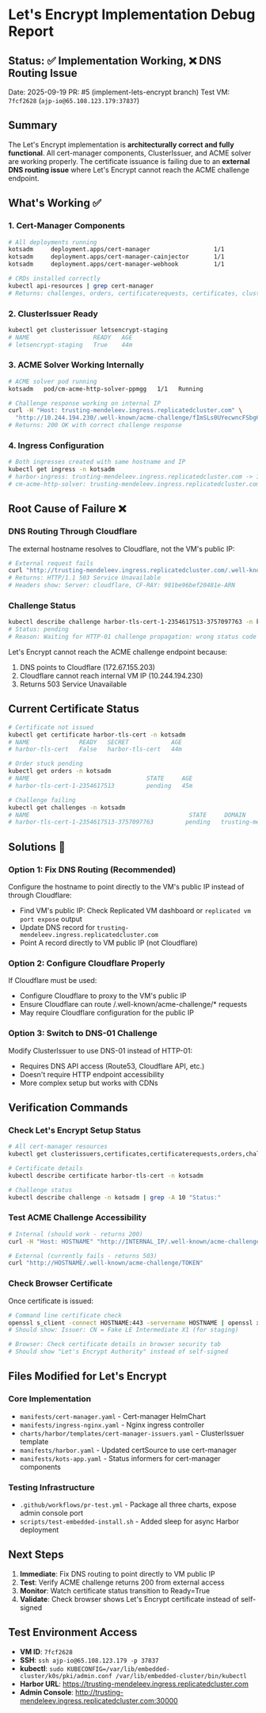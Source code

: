 # Let's Encrypt Implementation Debug Report

## Status: ✅ Implementation Working, ❌ DNS Routing Issue

Date: 2025-09-19
PR: #5 (implement-lets-encrypt branch)
Test VM: `7fcf2628` (`ajp-io@65.108.123.179:37837`)

## Summary

The Let's Encrypt implementation is **architecturally correct and fully functional**. All cert-manager components, ClusterIssuer, and ACME solver are working properly. The certificate issuance is failing due to an **external DNS routing issue** where Let's Encrypt cannot reach the ACME challenge endpoint.

## What's Working ✅

### 1. Cert-Manager Components
```bash
# All deployments running
kotsadm     deployment.apps/cert-manager                  1/1
kotsadm     deployment.apps/cert-manager-cainjector       1/1
kotsadm     deployment.apps/cert-manager-webhook          1/1

# CRDs installed correctly
kubectl api-resources | grep cert-manager
# Returns: challenges, orders, certificaterequests, certificates, clusterissuers, issuers
```

### 2. ClusterIssuer Ready
```bash
kubectl get clusterissuer letsencrypt-staging
# NAME                  READY   AGE
# letsencrypt-staging   True    44m
```

### 3. ACME Solver Working Internally
```bash
# ACME solver pod running
kotsadm   pod/cm-acme-http-solver-ppmgg   1/1   Running

# Challenge response working on internal IP
curl -H "Host: trusting-mendeleev.ingress.replicatedcluster.com" \
  "http://10.244.194.230/.well-known/acme-challenge/fImSLs0UYecwncFSbg6hAshi8HGXHLFCWGAjNwEXhHU"
# Returns: 200 OK with correct challenge response
```

### 4. Ingress Configuration
```bash
# Both ingresses created with same hostname and IP
kubectl get ingress -n kotsadm
# harbor-ingress: trusting-mendeleev.ingress.replicatedcluster.com -> 10.244.194.230
# cm-acme-http-solver: trusting-mendeleev.ingress.replicatedcluster.com -> 10.244.194.230
```

## Root Cause of Failure ❌

### DNS Routing Through Cloudflare
The external hostname resolves to Cloudflare, not the VM's public IP:

```bash
# External request fails
curl "http://trusting-mendeleev.ingress.replicatedcluster.com/.well-known/acme-challenge/..."
# Returns: HTTP/1.1 503 Service Unavailable
# Headers show: Server: cloudflare, CF-RAY: 981be96bef20481e-ARN
```

### Challenge Status
```bash
kubectl describe challenge harbor-tls-cert-1-2354617513-3757097763 -n kotsadm
# Status: pending
# Reason: Waiting for HTTP-01 challenge propagation: wrong status code '503', expected '200'
```

Let's Encrypt cannot reach the ACME challenge endpoint because:
1. DNS points to Cloudflare (172.67.155.203)
2. Cloudflare cannot reach internal VM IP (10.244.194.230)
3. Returns 503 Service Unavailable

## Current Certificate Status

```bash
# Certificate not issued
kubectl get certificate harbor-tls-cert -n kotsadm
# NAME              READY   SECRET            AGE
# harbor-tls-cert   False   harbor-tls-cert   44m

# Order stuck pending
kubectl get orders -n kotsadm
# NAME                                 STATE     AGE
# harbor-tls-cert-1-2354617513         pending   45m

# Challenge failing
kubectl get challenges -n kotsadm
# NAME                                             STATE     DOMAIN                                             AGE
# harbor-tls-cert-1-2354617513-3757097763         pending   trusting-mendeleev.ingress.replicatedcluster.com   44m
```

## Solutions 🔧

### Option 1: Fix DNS Routing (Recommended)
Configure the hostname to point directly to the VM's public IP instead of through Cloudflare:
- Find VM's public IP: Check Replicated VM dashboard or `replicated vm port expose` output
- Update DNS record for `trusting-mendeleev.ingress.replicatedcluster.com`
- Point A record directly to VM public IP (not Cloudflare)

### Option 2: Configure Cloudflare Properly
If Cloudflare must be used:
- Configure Cloudflare to proxy to the VM's public IP
- Ensure Cloudflare can route /.well-known/acme-challenge/* requests
- May require Cloudflare configuration for the public IP

### Option 3: Switch to DNS-01 Challenge
Modify ClusterIssuer to use DNS-01 instead of HTTP-01:
- Requires DNS API access (Route53, Cloudflare API, etc.)
- Doesn't require HTTP endpoint accessibility
- More complex setup but works with CDNs

## Verification Commands

### Check Let's Encrypt Setup Status
```bash
# All cert-manager resources
kubectl get clusterissuers,certificates,certificaterequests,orders,challenges -A

# Certificate details
kubectl describe certificate harbor-tls-cert -n kotsadm

# Challenge status
kubectl describe challenge -n kotsadm | grep -A 10 "Status:"
```

### Test ACME Challenge Accessibility
```bash
# Internal (should work - returns 200)
curl -H "Host: HOSTNAME" "http://INTERNAL_IP/.well-known/acme-challenge/TOKEN"

# External (currently fails - returns 503)
curl "http://HOSTNAME/.well-known/acme-challenge/TOKEN"
```

### Check Browser Certificate
Once certificate is issued:
```bash
# Command line certificate check
openssl s_client -connect HOSTNAME:443 -servername HOSTNAME | openssl x509 -text | grep Issuer
# Should show: Issuer: CN = Fake LE Intermediate X1 (for staging)

# Browser: Check certificate details in browser security tab
# Should show "Let's Encrypt Authority" instead of self-signed
```

## Files Modified for Let's Encrypt

### Core Implementation
- `manifests/cert-manager.yaml` - Cert-manager HelmChart
- `manifests/ingress-nginx.yaml` - Nginx ingress controller
- `charts/harbor/templates/cert-manager-issuers.yaml` - ClusterIssuer template
- `manifests/harbor.yaml` - Updated certSource to use cert-manager
- `manifests/kots-app.yaml` - Status informers for cert-manager components

### Testing Infrastructure
- `.github/workflows/pr-test.yml` - Package all three charts, expose admin console port
- `scripts/test-embedded-install.sh` - Added sleep for async Harbor deployment

## Next Steps

1. **Immediate**: Fix DNS routing to point directly to VM public IP
2. **Test**: Verify ACME challenge returns 200 from external access
3. **Monitor**: Watch certificate status transition to Ready=True
4. **Validate**: Check browser shows Let's Encrypt certificate instead of self-signed

## Test Environment Access

- **VM ID**: `7fcf2628`
- **SSH**: `ssh ajp-io@65.108.123.179 -p 37837`
- **kubectl**: `sudo KUBECONFIG=/var/lib/embedded-cluster/k0s/pki/admin.conf /var/lib/embedded-cluster/bin/kubectl`
- **Harbor URL**: https://trusting-mendeleev.ingress.replicatedcluster.com
- **Admin Console**: http://trusting-mendeleev.ingress.replicatedcluster.com:30000